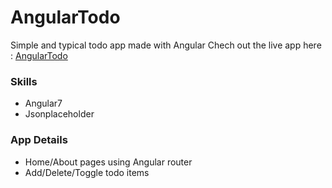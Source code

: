 # AngularTodo
Simple and typical todo app made with Angular
Chech out the live app here : [AngularTodo](https://sdymj84.github.io/todo-proto.angular/)

### Skills
- Angular7
- Jsonplaceholder

### App Details
- Home/About pages using Angular router
- Add/Delete/Toggle todo items

